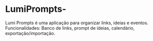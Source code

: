 # LumiPrompts-
Lumi Prompts é uma aplicação para organizar links, ideias e eventos.
Funcionalidades: Banco de links, prompt de ideias, calendário, exportação/importação.
